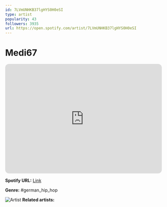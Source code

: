 ```yaml
---
id: 7LVmUNHKB37lgHYS0H0eSI
type: artist
popularity: 43
followers: 3935
url: https://open.spotify.com/artist/7LVmUNHKB37lgHYS0H0eSI
---
```

# Medi67

<iframe style="border-radius:12px" src="https://open.spotify.com/embed/artist/7LVmUNHKB37lgHYS0H0eSI" width="100%" height="352" frameBorder="0" allowfullscreen="" allow="autoplay; clipboard-write; encrypted-media; fullscreen; picture-in-picture" loading="lazy"></iframe>

**Spotify URL:** [Link](https://open.spotify.com/artist/7LVmUNHKB37lgHYS0H0eSI)

**Genre:**  #german_hip_hop

![Artist](https://i.scdn.co/image/ab6761610000e5eb83c4d8beacde0178b5d57054)
**Related artists:**

